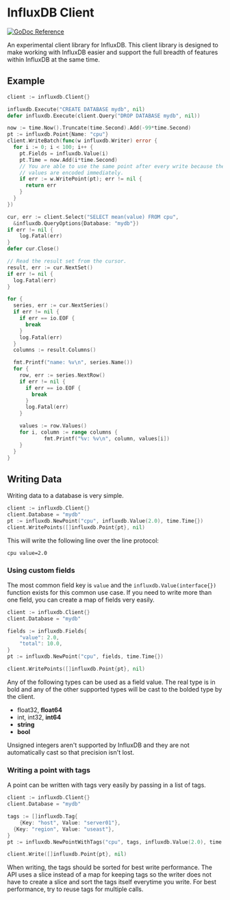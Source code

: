 # InfluxDB Client
[![GoDoc Reference](https://godoc.org/github.com/influxdata/influxdb-client?status.svg)](https://godoc.org/github.com/influxdata/influxdb-client)

An experimental client library for InfluxDB. This client library is
designed to make working with InfluxDB easier and support the full
breadth of features within InfluxDB at the same time.

## Example

```go
client := influxdb.Client{}

influxdb.Execute("CREATE DATABASE mydb", nil)
defer influxdb.Execute(client.Query("DROP DATABASE mydb", nil))

now := time.Now().Truncate(time.Second).Add(-99*time.Second)
pt := influxdb.Point{Name: "cpu"}
client.WriteBatch(func(w influxdb.Writer) error {
  for i := 0; i < 100; i++ {
    pt.Fields = influxdb.Value(i)
    pt.Time = now.Add(i*time.Second)
    // You are able to use the same point after every write because the
    // values are encoded immediately.
    if err := w.WritePoint(pt); err != nil {
      return err
    }
  }
})

cur, err := client.Select("SELECT mean(value) FROM cpu",
  &influxdb.QueryOptions{Database: "mydb"})
if err != nil {
	log.Fatal(err)
}
defer cur.Close()

// Read the result set from the cursor.
result, err := cur.NextSet()
if err != nil {
  log.Fatal(err)
}

for {
  series, err := cur.NextSeries()
  if err != nil {
    if err == io.EOF {
      break
    }
    log.Fatal(err)
  }
  columns := result.Columns()

  fmt.Printf("name: %v\n", series.Name())
  for {
    row, err := series.NextRow()
    if err != nil {
      if err == io.EOF {
        break
      }
      log.Fatal(err)
    }

    values := row.Values()
    for i, column := range columns {
			fmt.Printf("%v: %v\n", column, values[i])
    }
  }
}
```

## Writing Data

Writing data to a database is very simple.

```go
client := influxdb.Client{}
client.Database = "mydb"
pt := influxdb.NewPoint("cpu", influxdb.Value(2.0), time.Time{})
client.WritePoints([]influxdb.Point{pt}, nil)
```

This will write the following line over the line protocol:

```
cpu value=2.0
```

### Using custom fields

The most common field key is `value` and the
`influxdb.Value(interface{})` function exists for this common use case.
If you need to write more than one field, you can create a map of
fields very easily.

```go
client := influxdb.Client{}
client.Database = "mydb"

fields := influxdb.Fields{
	"value": 2.0,
	"total": 10.0,
}
pt := influxdb.NewPoint("cpu", fields, time.Time{})

client.WritePoints([]influxdb.Point{pt}, nil)
```

Any of the following types can be used as a field value. The real type
is in bold and any of the other supported types will be cast to the
bolded type by the client.

* float32, **float64**
* int, int32, **int64**
* **string**
* **bool**

Unsigned integers aren't supported by InfluxDB and they are not
automatically cast so that precision isn't lost.

### Writing a point with tags

A point can be written with tags very easily by passing in a list of
tags.

```go
client := influxdb.Client{}
client.Database = "mydb"

tags := []influxdb.Tag{
	{Key: "host", Value: "server01"},
  {Key: "region", Value: "useast"},
}
pt := influxdb.NewPointWithTags("cpu", tags, influxdb.Value(2.0), time.Time{})

client.Write([]influxdb.Point{pt}, nil)
```

When writing, the tags should be sorted for best write performance. The
API uses a slice instead of a map for keeping tags so the writer does
not have to create a slice and sort the tags itself everytime you write.
For best performance, try to reuse tags for multiple calls.
